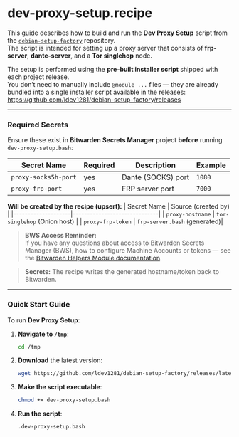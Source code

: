 # dev-proxy-setup.recipe

This guide describes how to build and run the **Dev Proxy Setup** script from the [`debian-setup-factory`](https://github.com/ldev1281/debian-setup-factory) repository.  
The script is intended for setting up a proxy server that consists of **frp-server**, **dante-server**, and a **Tor singlehop** node.

The setup is performed using the **pre-built installer script** shipped with each project release.  
You don’t need to manually include `@module ...` files — they are already bundled into a single installer script available in the releases:  
<https://github.com/ldev1281/debian-setup-factory/releases>

---

### Required Secrets

Ensure these exist in **Bitwarden Secrets Manager** project **before** running `dev-proxy-setup.bash`:

| Secret Name          | Required | Description              | Example |
|----------------------|----------|--------------------------|---------|
| `proxy-socks5h-port` | yes      | Dante (SOCKS) port       | `1080` |
| `proxy-frp-port`     | yes      | FRP server port          | `7000` |

**Will be created by the recipe (upsert):**
| Secret Name        | Source (created by)          |
|--------------------|------------------------------|
| `proxy-hostname`   | `tor-singlehop` (Onion host) |
| `proxy-frp-token`  | `frp-server.bash` (generated)|

> **BWS Access Reminder:**  
> If you have any questions about access to Bitwarden Secrets Manager (BWS), how to configure Machine Accounts or tokens — see the [Bitwarden Helpers Module documentation](https://github.com/ldev1281/debian-setup-factory/blob/dev/setup-modules/README.md#bitwarden-helpers-module-bitwardenbash).

> **Secrets:** The recipe writes the generated hostname/token back to Bitwarden.

---

### Quick Start Guide

To run **Dev Proxy Setup**:

1. **Navigate to `/tmp`**:
   ```bash
   cd /tmp
   ```

2. **Download** the latest version:
   ```bash
   wget https://github.com/ldev1281/debian-setup-factory/releases/latest/download/dev-proxy-setup.bash
   ```

3. **Make the script executable**:
   ```bash
   chmod +x dev-proxy-setup.bash
   ```

4. **Run the script**:
   ```bash
   .dev-proxy-setup.bash
   ```